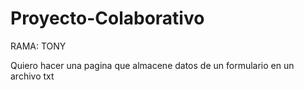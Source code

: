 # Proyecto-Colaborativo
RAMA: TONY

Quiero hacer una pagina que almacene datos de un formulario en un archivo txt
